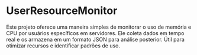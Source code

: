 # UserResourceMonitor
Este projeto oferece uma maneira simples de monitorar o uso de memória e CPU por usuários específicos em servidores. Ele coleta dados em tempo real e os armazena em um formato JSON para análise posterior. Útil para otimizar recursos e identificar padrões de uso.
